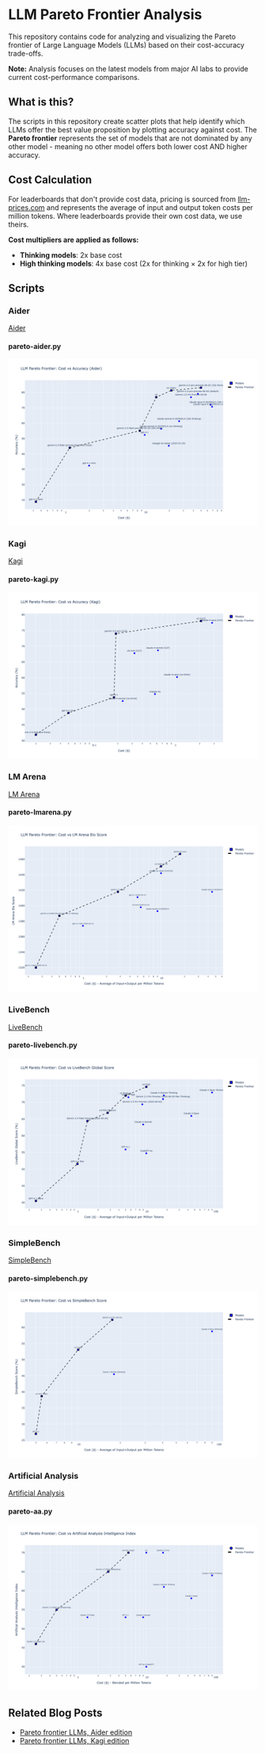 # LLM Pareto Frontier Analysis

This repository contains code for analyzing and visualizing the Pareto frontier of Large Language Models (LLMs) based on their cost-accuracy trade-offs.

**Note:** Analysis focuses on the latest models from major AI labs to provide current cost-performance comparisons.

## What is this?

The scripts in this repository create scatter plots that help identify which LLMs offer the best value proposition by plotting accuracy against cost. The **Pareto frontier** represents the set of models that are not dominated by any other model - meaning no other model offers both lower cost AND higher accuracy.

## Cost Calculation

For leaderboards that don't provide cost data, pricing is sourced from [llm-prices.com](https://www.llm-prices.com/) and represents the average of input and output token costs per million tokens. Where leaderboards provide their own cost data, we use theirs.

**Cost multipliers are applied as follows:**
- **Thinking models**: 2x base cost
- **High thinking models**: 4x base cost (2x for thinking × 2x for high tier)


## Scripts

### Aider

[Aider](https://aider.chat/docs/leaderboards/)

#### pareto-aider.py

![Aider Pareto Frontier](pareto-aider.png)

### Kagi

[Kagi](https://help.kagi.com/kagi/ai/llm-benchmark.html)

#### pareto-kagi.py

![Kagi Pareto Frontier](pareto-kagi.png)

### LM Arena

[LM Arena](https://lmarena.ai/)

#### pareto-lmarena.py

![LM Arena Pareto Frontier](pareto-lmarena.png)

### LiveBench

[LiveBench](https://livebench.ai/)

#### pareto-livebench.py

![LiveBench Pareto Frontier](pareto-livebench.png)

### SimpleBench

[SimpleBench](https://simple-bench.com/)

#### pareto-simplebench.py

![SimpleBench Pareto Frontier](pareto-simplebench.png)

### Artificial Analysis

[Artificial Analysis](https://artificialanalysis.ai/leaderboards/models)

#### pareto-aa.py

![Artificial Analysis Pareto Frontier](pareto-aa.png)


## Related Blog Posts

- [Pareto frontier LLMs, Aider edition](https://samek.fyi/pareto-frontier-llms-aider-edition/)
- [Pareto frontier LLMs, Kagi edition](https://samek.fyi/pareto-frontier-models-kagi-edition/)
